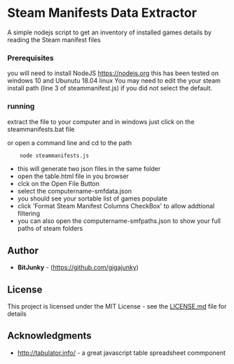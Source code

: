 # Steam Manifests Data Extractor

A simple nodejs script to get an inventory of installed games details by reading the Steam manifest files


### Prerequisites

you will need to install NodeJS https://nodejs.org
this has been tested on windows 10 and Ubunutu 18.04 linux
You may need to edit the your steam install path (line 3 of steammanifest.js) if you did not select the default.

### running
extract the file to your computer and in windows just click on the steammanifests.bat file

or open a command line and cd to the path
```bat
    node steammanifests.js
```

* this will generate two json files in the same folder
* open the table.html file in you browser
* clck on the Open File Button
* select the computername-smfdata.json
* you should see your sortable list of games populate
* click 'Format Steam Manifest Columns CheckBox' to allow addtional filtering
* you can also open the computername-smfpaths.json to show your full paths of steam folders


## Author

* **BitJunky** -  (https://github.com/gigajunky)


## License

This project is licensed under the MIT License - see the [LICENSE.md](LICENSE.md) file for details

## Acknowledgments

* http://tabulator.info/ - a great javascript table spreadsheet commponent

